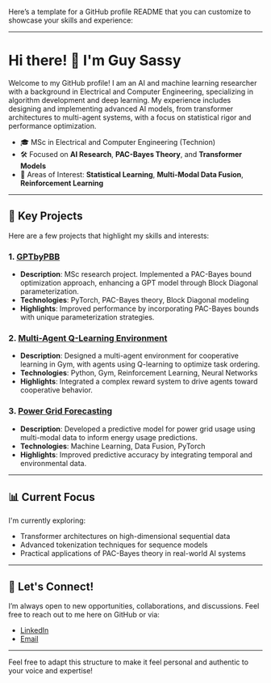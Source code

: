 Here’s a template for a GitHub profile README that you can customize to showcase your skills and experience:

---

# Hi there! 👋 I'm Guy Sassy

Welcome to my GitHub profile! I am an AI and machine learning researcher with a background in Electrical and Computer Engineering, specializing in algorithm development and deep learning. My experience includes designing and implementing advanced AI models, from transformer architectures to multi-agent systems, with a focus on statistical rigor and performance optimization.

- 🎓 MSc in Electrical and Computer Engineering (Technion)
- 🛠️ Focused on **AI Research**, **PAC-Bayes Theory**, and **Transformer Models**
- 🧩 Areas of Interest: **Statistical Learning**, **Multi-Modal Data Fusion**, **Reinforcement Learning**

---

## 🔬 Key Projects
Here are a few projects that highlight my skills and interests:

### 1. **[GPTbyPBB](https://github.com/GuySassy/GPTbyPBB)**
   - **Description**: MSc research project. Implemented a PAC-Bayes bound optimization approach, enhancing a GPT model through Block Diagonal parameterization.
   - **Technologies**: PyTorch, PAC-Bayes theory, Block Diagonal modeling
   - **Highlights**: Improved performance by incorporating PAC-Bayes bounds with unique parameterization strategies.

### 2. **[Multi-Agent Q-Learning Environment](https://github.com/GuySassy/Multi-Agent-Q-Learning)**
   - **Description**: Designed a multi-agent environment for cooperative learning in Gym, with agents using Q-learning to optimize task ordering.
   - **Technologies**: Python, Gym, Reinforcement Learning, Neural Networks
   - **Highlights**: Integrated a complex reward system to drive agents toward cooperative behavior.

### 3. **[Power Grid Forecasting](https://github.com/GuySassy/Power-Grid-Forecasting)**
   - **Description**: Developed a predictive model for power grid usage using multi-modal data to inform energy usage predictions.
   - **Technologies**: Machine Learning, Data Fusion, PyTorch
   - **Highlights**: Improved predictive accuracy by integrating temporal and environmental data.

---

## 📊 Current Focus
I'm currently exploring:
- Transformer architectures on high-dimensional sequential data
- Advanced tokenization techniques for sequence models
- Practical applications of PAC-Bayes theory in real-world AI systems

---

## 🤝 Let's Connect!
I’m always open to new opportunities, collaborations, and discussions. Feel free to reach out to me here on GitHub or via:

- [LinkedIn](https://linkedin.com/in/yourprofile) 
- [Email](mailto:your.email@example.com)

---

Feel free to adapt this structure to make it feel personal and authentic to your voice and expertise!
